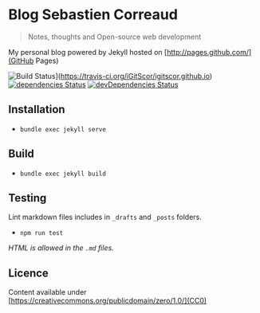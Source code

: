 # Blog Sebastien Correaud

> Notes, thoughts and Open-source web development

My personal blog powered by Jekyll hosted on [http://pages.github.com/](GitHub Pages)

![Build Status](https://travis-ci.org/iGitScor/igitscor.github.io.svg?branch=develop)](https://travis-ci.org/iGitScor/igitscor.github.io)
[![dependencies Status](https://david-dm.org/iGitScor/igitscor.github.io/develop/status.svg)](https://david-dm.org/iGitScor/igitscor.github.io/develop)
[![devDependencies Status](https://david-dm.org/iGitScor/igitscor.github.io/develop/dev-status.svg)](https://david-dm.org/iGitScor/igitscor.github.io/develop?type=dev)

## Installation

- `bundle exec jekyll serve`

## Build

- `bundle exec jekyll build`

## Testing

Lint markdown files includes in `_drafts` and `_posts` folders.

- `npm run test`

_HTML is allowed in the `.md` files._

## Licence

Content available under [https://creativecommons.org/publicdomain/zero/1.0/](CC0)
